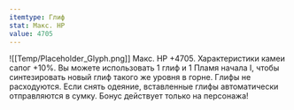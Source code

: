 ```yaml
---
itemtype: Глиф
stat: Макс. HP 
value: 4705
---
```

![[Temp/Placeholder_Glyph.png]]
Макс. HP +4705. Характеристики камеи сапог +10%. Вы можете использовать 1 глиф и 1 Пламя начала I, чтобы синтезировать новый глиф такого же уровня в горне. Глифы не расходуются. Если снять одеяние, вставленные глифы автоматически отправляются в сумку. Бонус действует только на персонажа!
